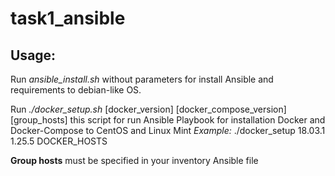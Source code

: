 # task1_ansible


## Usage:

Run _ansible_install.sh_ without parameters for install Ansible and requirements to debian-like OS.

Run _./docker_setup.sh_ [docker_version] [docker_compose_version] [group_hosts] this script for run Ansible Playbook for installation Docker and Docker-Compose to CentOS and Linux Mint 
_Example:_
./docker_setup 18.03.1 1.25.5 DOCKER_HOSTS

**Group hosts** must be specified in your inventory Ansible file


